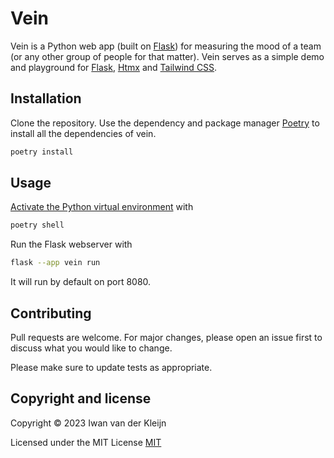 # Vein

Vein is a Python web app (built on [Flask](https://flask.palletsprojects.com/)) for measuring the mood of a team (or any other group of people for that matter). 
Vein serves as a simple demo and playground for [Flask](https://flask.palletsprojects.com/), [Htmx](https://htmx.org/) and [Tailwind CSS](https://tailwindcss.com/).

## Installation

Clone the repository. Use the dependency and package manager [Poetry](https://python-poetry.org/) to install all the dependencies of vein.

```bash
poetry install
```

## Usage
[Activate the Python virtual environment](https://python-poetry.org/docs/basic-usage/#activating-the-virtual-environment) with

```bash
poetry shell
```
Run the Flask webserver with

```bash
flask --app vein run
```

It will run by default on port 8080.

## Contributing

Pull requests are welcome. For major changes, please open an issue first
to discuss what you would like to change.

Please make sure to update tests as appropriate.

## Copyright and license

Copyright © 2023 Iwan van der Kleijn

Licensed under the MIT License 
[MIT](https://choosealicense.com/licenses/mit/)